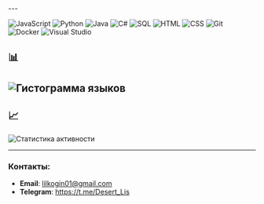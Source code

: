 <div align="center">
  <img src="https://komarev.com/ghpvc/?username=valery19&style=flat-square&color=blue" alt=""/>
</div>
---

![JavaScript](https://img.shields.io/badge/JavaScript-F7DF1E?style=flat&logo=javascript&logoColor=black)
![Python](https://img.shields.io/badge/Python-3776AB?style=flat&logo=python&logoColor=white)
![Java](https://img.shields.io/badge/Java-ED8B00?style=flat&logo=openjdk&logoColor=white)
![C#](https://img.shields.io/badge/C%23-239120?style=flat&logo=c-sharp&logoColor=white)
![SQL](https://img.shields.io/badge/SQL-4479A1?style=flat&logo=mysql&logoColor=white)
![HTML](https://img.shields.io/badge/HTML-E34F26?style=flat&logo=html5&logoColor=white)
![CSS](https://img.shields.io/badge/CSS-1572B6?style=flat&logo=css3&logoColor=white)
![Git](https://img.shields.io/badge/Git-F05032?style=flat&logo=git&logoColor=white)
![Docker](https://img.shields.io/badge/Docker-2496ED?style=flat&logo=docker&logoColor=white)
![Visual Studio](https://img.shields.io/badge/Visual_Studio-5C2D91?style=flat&logo=visual-studio&logoColor=white)

## 📊 

![Гистограмма языков](https://github-readme-stats.vercel.app/api/top-langs/?username=valery19&layout=compact&theme=radical&hide_border=true)
---


## 📈 

![Статистика активности](https://github-readme-stats.vercel.app/api?username=valery19&show_icons=true&theme=radical&hide_border=true&include_all_commits=true)

---

### Контакты:
- **Email**: lilkogin01@gmail.com
- **Telegram**: https://t.me/Desert_Lis
